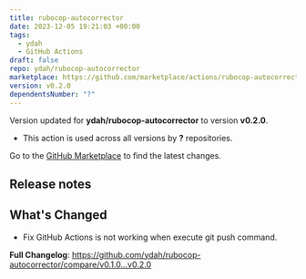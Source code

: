 ```yaml
---
title: rubocop-autocorrector
date: 2023-12-05 19:21:03 +00:00
tags:
  - ydah
  - GitHub Actions
draft: false
repo: ydah/rubocop-autocorrector
marketplace: https://github.com/marketplace/actions/rubocop-autocorrector
version: v0.2.0
dependentsNumber: "?"
---
```



Version updated for **ydah/rubocop-autocorrector** to version **v0.2.0**.
- This action is used across all versions by **?** repositories.

Go to the [GitHub Marketplace](https://github.com/marketplace/actions/rubocop-autocorrector) to find the latest changes.

## Release notes

## What's Changed
* Fix GitHub Actions is not working when execute git push command.

**Full Changelog**: https://github.com/ydah/rubocop-autocorrector/compare/v0.1.0...v0.2.0
